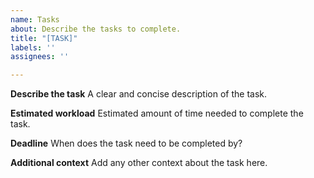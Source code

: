 ```yaml
---
name: Tasks
about: Describe the tasks to complete.
title: "[TASK]"
labels: ''
assignees: ''

---
```


**Describe the task**
A clear and concise description of the task.

**Estimated workload**
Estimated amount of time needed to complete the task.

**Deadline**
When does the task need to be completed by?


**Additional context**
Add any other context about the task here.
